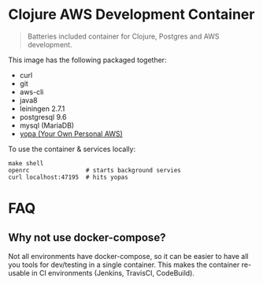 # Clojure AWS Development Container

> Batteries included container for Clojure, Postgres and AWS development.

This image has the following packaged together:

- curl
- git
- aws-cli
- java8
- leiningen 2.7.1
- postgresql 9.6
- mysql (MariaDB)
- [yopa (Your Own Personal AWS)](https://github.com/unbounce/yopa "Your Own Personal AWS")

To use the container & services locally:

```
make shell
openrc                # starts background servies
curl localhost:47195  # hits yopas
```

# FAQ

## Why not use docker-compose?

Not all environments have docker-compose, so it can be easier to have all you
tools for dev/testing in a single container. This makes the container re-usable
in CI environments (Jenkins, TravisCI, CodeBuild).
